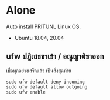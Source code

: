 # Alone
Auto install PRITUNL Linux OS.

* Ubuntu  18.04, 20.04


## ufw ปฎิเสธขาเข้า / อณูญาติขาออก

เมื่อทุกอย่างเสร็จแล้ว เป็นสิ่งสุดท้าย

```
sudo ufw default deny incoming
sudo ufw default allow outgoing
sudo ufw enable
```
